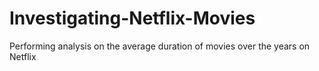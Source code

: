 # Investigating-Netflix-Movies
Performing analysis on the average duration of movies over the years on Netflix
